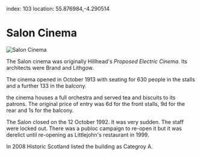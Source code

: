 index: 103
location: 55.876984,-4.290514

# Salon Cinema

![Salon Cinema](image:salon-cinema.jpg)

The Salon cinema was originally Hillhead's _Proposed Electric Cinema_.
Its architects were Brand and Lithgow.

The cinema opened in October 1913 with seating for 630 people in the
stalls and a further 133 in the balcony.

the cinema houses a full orchestra and served tea and biscuits to its
patrons.  The original price of entry was 6d for the front stalls, 9d
for the rear and 1s for the balcony.

The Salon closed on the 12 October 1992.  It was very sudden.  The
staff were locked out.  There was a publoc campaign to re-open it but
it was derelict until re-opening as Littlejohn's restaurant in 1999.

In 2008 Historic Scotland listed the building as Categroy A.



